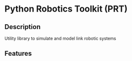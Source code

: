 # Python Robotics Toolkit (PRT)

## Description
Utility library to simulate and model link robotic systems

## Features
